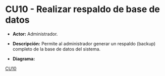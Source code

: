 # CU10 - Realizar respaldo de base de datos
+ **Actor:** Administrador.
+ **Descripción:** Permite al administrador generar un respaldo (backup) completo de la base de datos del sistema.

+ **Diagrama:**

[CU10](diagramas/CU10.png)
